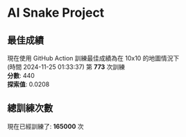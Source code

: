 
# AI Snake Project

## **最佳成績**
現在使用 GitHub Action 訓練最佳成績為在 10x10 的地圖情況下  
(時間 2024-11-25 01:33:37) 第 **773** 次訓練  
**分數**: 440  
**探索值**: 0.0208

## 總訓練次數
現在已經訓練了: **165000** 次
